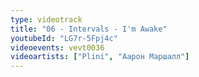 ```yaml
---
type: videotrack
title: "06 - Intervals - I'm Awake"
youtubeId: "LG7r-5Fpj4c"
videoevents: vevt0036
videoartists: ["Plini", "Аарон Маршалл"]
---
```


